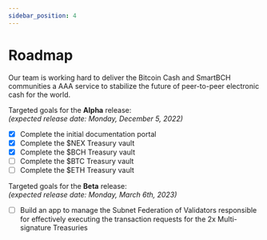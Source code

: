 ```yaml
---
sidebar_position: 4
---
```


# Roadmap

Our team is working hard to deliver the Bitcoin Cash and SmartBCH communities a AAA service to stabilize the future of peer-to-peer electronic cash for the world.

Targeted goals for the __Alpha__ release:<br />
_(expected release date: Monday, December 5, 2022)_

- [x] Complete the initial documentation portal
- [x] Complete the $NEX Treasury vault
- [x] Complete the $BCH Treasury vault
- [ ] Complete the $BTC Treasury vault
- [ ] Complete the $ETH Treasury vault

Targeted goals for the __Beta__ release:<br />
_(expected release date: Monday, March 6th, 2023)_

- [ ] Build an app to manage the Subnet Federation of Validators responsible for effectively executing the transaction requests for the 2x Multi-signature Treasuries
